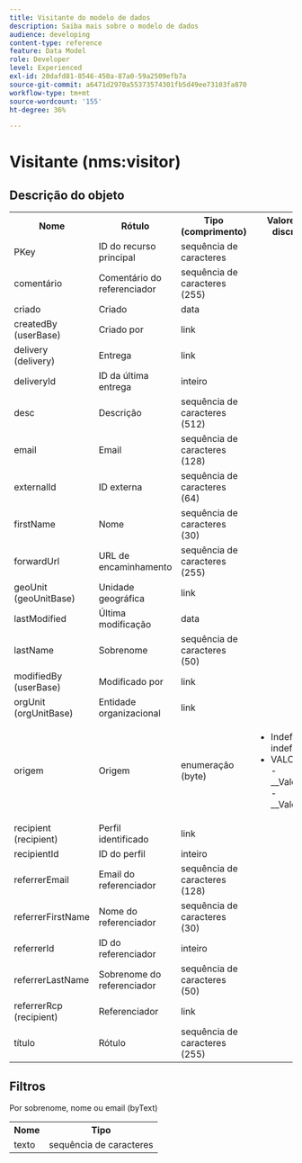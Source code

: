 ```yaml
---
title: Visitante do modelo de dados
description: Saiba mais sobre o modelo de dados
audience: developing
content-type: reference
feature: Data Model
role: Developer
level: Experienced
exl-id: 20dafd81-8546-450a-87a0-59a2509efb7a
source-git-commit: a6471d2970a55373574301fb5d49ee73103fa870
workflow-type: tm+mt
source-wordcount: '155'
ht-degree: 36%

---
```


# Visitante (nms:visitor)

## Descrição do objeto

<table>
    <tr>
        <th>Nome</th>
        <th>Rótulo</th>
        <th>Tipo (comprimento)</th>
        <th>Valores de lista discriminada</th>
    </tr>
    <tr>
        <td>PKey</td>
        <td>ID do recurso principal</td>
        <td>sequência de caracteres </td>
        <td> </td>
    </tr>
    <tr>
        <td>comentário</td>
        <td>Comentário do referenciador</td>
        <td>sequência de caracteres (255)</td>
        <td> </td>
    </tr>
    <tr>
        <td>criado</td>
        <td>Criado</td>
        <td>data </td>
        <td> </td>
    </tr>
    <tr>
        <td>createdBy (userBase)</td>
        <td>Criado por</td>
        <td>link </td>
        <td> </td>
    </tr>
    <tr>
        <td>delivery (delivery)</td>
        <td>Entrega</td>
        <td>link </td>
        <td> </td>
    </tr>
    <tr>
        <td>deliveryId</td>
        <td>ID da última entrega</td>
        <td>inteiro </td>
        <td> </td>
    </tr>
    <tr>
        <td>desc</td>
        <td>Descrição</td>
        <td>sequência de caracteres (512)</td>
        <td> </td>
    </tr>
    <tr>
        <td>email</td>
        <td>Email</td>
        <td>sequência de caracteres (128)</td>
        <td> </td>
    </tr>
    <tr>
        <td>externalId</td>
        <td>ID externa</td>
        <td>sequência de caracteres (64)</td>
        <td> </td>
    </tr>
    <tr>
        <td>firstName</td>
        <td>Nome</td>
        <td>sequência de caracteres (30)</td>
        <td> </td>
    </tr>
    <tr>
        <td>forwardUrl</td>
        <td>URL de encaminhamento</td>
        <td>sequência de caracteres (255)</td>
        <td> </td>
    </tr>
    <tr>
        <td>geoUnit (geoUnitBase)</td>
        <td>Unidade geográfica</td>
        <td>link </td>
        <td> </td>
    </tr>
    <tr>
        <td>lastModified</td>
        <td>Última modificação</td>
        <td>data </td>
        <td> </td>
    </tr>
    <tr>
        <td>lastName</td>
        <td>Sobrenome</td>
        <td>sequência de caracteres (50)</td>
        <td> </td>
    </tr>
    <tr>
        <td>modifiedBy (userBase)</td>
        <td>Modificado por</td>
        <td>link </td>
        <td> </td>
    </tr>
    <tr>
        <td>orgUnit (orgUnitBase)</td>
        <td>Entidade organizacional</td>
        <td>link </td>
        <td> </td>
    </tr>
    <tr>
        <td>origem</td>
        <td>Origem</td>
        <td>enumeração (byte) </td>
        <td>
            <ul>
            <li>Indefinido - indefinido - 0</li>
            <li>VALOR INVÁLIDO - __Valor_Inválido__ - __Valor_Inválido__</li>
            </ul>
        </td>
    </tr>
    <tr>
        <td>recipient (recipient)</td>
        <td>Perfil identificado</td>
        <td>link </td>
        <td> </td>
    </tr>
    <tr>
        <td>recipientId</td>
        <td>ID do perfil</td>
        <td>inteiro </td>
        <td> </td>
    </tr>
    <tr>
        <td>referrerEmail</td>
        <td>Email do referenciador</td>
        <td>sequência de caracteres (128)</td>
        <td> </td>
    </tr>
    <tr>
        <td>referrerFirstName</td>
        <td>Nome do referenciador</td>
        <td>sequência de caracteres (30)</td>
        <td> </td>
    </tr>
    <tr>
        <td>referrerId</td>
        <td>ID do referenciador</td>
        <td>inteiro </td>
        <td> </td>
    </tr>
    <tr>
        <td>referrerLastName</td>
        <td>Sobrenome do referenciador</td>
        <td>sequência de caracteres (50)</td>
        <td> </td>
    </tr>
    <tr>
        <td>referrerRcp (recipient)</td>
        <td>Referenciador</td>
        <td>link </td>
        <td> </td>
    </tr>
    <tr>
        <td>título</td>
        <td>Rótulo</td>
        <td>sequência de caracteres (255)</td>
        <td> </td>
    </tr>
</table>

## Filtros

Por sobrenome, nome ou email (byText)</p>

<table>
        <tr>
        <th>Nome</th>
        <th>Tipo</th>
        </tr>
        <tr>
        <td>texto</td>
        <td>sequência de caracteres</td>
        </tr>
    </table>
